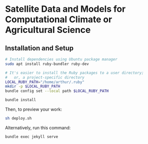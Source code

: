 Satellite Data and Models for Computational Climate or Agricultural Science
===========================================================================

Installation and Setup
----------------------

```sh
# Install dependencies using Ubuntu package manager
sudo apt install ruby-bundler ruby-dev

# It's easier to install the Ruby packages to a user directory;
#   or, a project-specific directory
LOCAL_RUBY_PATH="/home/arthur/.ruby"
mkdir -p $LOCAL_RUBY_PATH
bundle config set --local path $LOCAL_RUBY_PATH

bundle install
```

Then, to preview your work:

```sh
sh deploy.sh
```

Alternatively, run this command:

```sh
bundle exec jekyll serve
```
